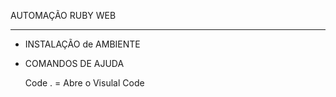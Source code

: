 AUTOMAÇÃO RUBY WEB

---
* INSTALAÇÃO de AMBIENTE


* COMANDOS DE AJUDA

    Code . = Abre o Visulal Code